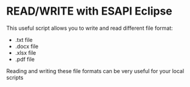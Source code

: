 # READ/WRITE with ESAPI Eclipse
This useful script allows you to write and read different file format: 
 - .txt file
 - .docx file
 - .xlsx file
 - .pdf file

Reading and writing these file formats can be very useful for your local scripts

